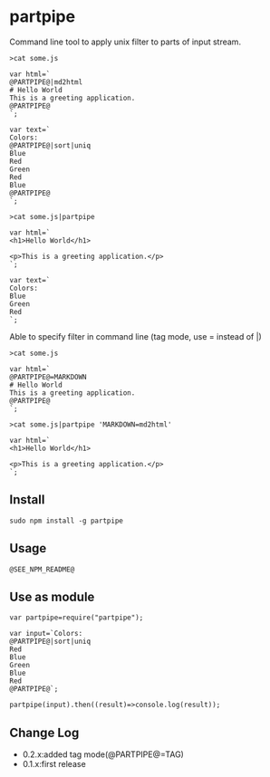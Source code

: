 partpipe
==========

Command line tool to apply unix filter to parts of input stream.

```
>cat some.js

var html=`
@PARTPIPE@|md2html
# Hello World
This is a greeting application.
@PARTPIPE@
`;

var text=`
Colors:
@PARTPIPE@|sort|uniq
Blue
Red
Green
Red
Blue
@PARTPIPE@
`;
```

```
>cat some.js|partpipe

var html=`
<h1>Hello World</h1>

<p>This is a greeting application.</p>
`;

var text=`
Colors:
Blue
Green
Red
`;
```

Able to specify filter in command line (tag mode, use = instead of |)

```
>cat some.js

var html=`
@PARTPIPE@=MARKDOWN
# Hello World
This is a greeting application.
@PARTPIPE@
`;
```

```
>cat some.js|partpipe 'MARKDOWN=md2html'

var html=`
<h1>Hello World</h1>

<p>This is a greeting application.</p>
`;
```

## Install

```
sudo npm install -g partpipe
```

## Usage

```
@SEE_NPM_README@
```

## Use as module

```
var partpipe=require("partpipe");

var input=`Colors:
@PARTPIPE@|sort|uniq
Red
Blue
Green
Blue
Red
@PARTPIPE@`;

partpipe(input).then((result)=>console.log(result));
```

## Change Log

- 0.2.x:added tag mode(@PARTPIPE@=TAG)
- 0.1.x:first release
